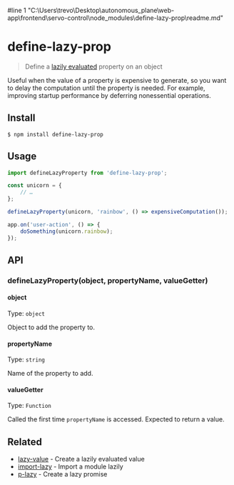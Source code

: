 #line 1 "C:\\Users\\trevo\\Desktop\\autonomous_plane\\web-app\\frontend\\servo-control\\node_modules\\define-lazy-prop\\readme.md"
# define-lazy-prop

> Define a [lazily evaluated](https://en.wikipedia.org/wiki/Lazy_evaluation) property on an object

Useful when the value of a property is expensive to generate, so you want to delay the computation until the property is needed. For example, improving startup performance by deferring nonessential operations.

## Install

```
$ npm install define-lazy-prop
```

## Usage

```js
import defineLazyProperty from 'define-lazy-prop';

const unicorn = {
	// …
};

defineLazyProperty(unicorn, 'rainbow', () => expensiveComputation());

app.on('user-action', () => {
	doSomething(unicorn.rainbow);
});
```

## API

### defineLazyProperty(object, propertyName, valueGetter)

#### object

Type: `object`

Object to add the property to.

#### propertyName

Type: `string`

Name of the property to add.

#### valueGetter

Type: `Function`

Called the first time `propertyName` is accessed. Expected to return a value.

## Related

- [lazy-value](https://github.com/sindresorhus/lazy-value) - Create a lazily evaluated value
- [import-lazy](https://github.com/sindresorhus/import-lazy) - Import a module lazily
- [p-lazy](https://github.com/sindresorhus/p-lazy) - Create a lazy promise
